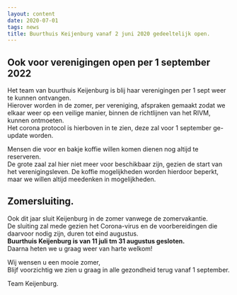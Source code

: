 ```yaml
---
layout: content
date: 2020-07-01
tags: news
title: Buurthuis Keijenburg vanaf 2 juni 2020 gedeeltelijk open.
---
```


## Ook voor verenigingen open per 1 september 2022  
Het team van buurthuis Keijenburg is blij haar verenigingen per 1 sept weer te kunnen ontvangen.  
Hierover worden in de zomer, per vereniging, afspraken gemaakt zodat we elkaar weer op een veilige manier, binnen de richtlijnen van het RIVM, kunnen ontmoeten.  
Het corona protocol is hierboven in te zien, deze zal voor 1 september ge-update worden.  

Mensen die voor en bakje koffie willen komen dienen nog altijd te reserveren.  
De grote zaal zal hier niet meer voor beschikbaar zijn, gezien de start van het verenigingsleven. De koffie mogelijkheden worden hierdoor beperkt, maar we willen altijd meedenken in mogelijkheden.

## Zomersluiting.  
Ook dit jaar sluit Keijenburg in de zomer vanwege de zomervakantie.  
De sluiting zal mede gezien het Corona-virus en de voorbereidingen die daarvoor nodig zijn, duren tot eind augustus.  
**Buurthuis Keijenburg is van 11 juli tm 31 augustus gesloten.**  
Daarna heten we u graag weer van harte welkom!  

Wij wensen u een mooie zomer,  
Blijf voorzichtig we zien u graag in alle gezondheid terug vanaf 1 september.  

Team Keijenburg.  

